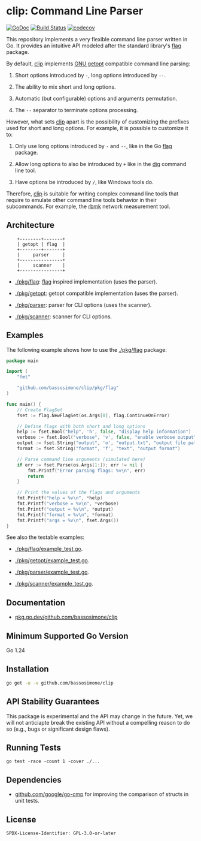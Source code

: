 # clip: Command Line Parser

[![GoDoc](https://pkg.go.dev/badge/github.com/bassosimone/clip)](https://pkg.go.dev/github.com/bassosimone/clip) [![Build Status](https://github.com/bassosimone/clip/actions/workflows/go.yml/badge.svg)](https://github.com/bassosimone/clip/actions) [![codecov](https://codecov.io/gh/bassosimone/clip/branch/main/graph/badge.svg)](https://codecov.io/gh/bassosimone/clip)

This repository implements a very flexible command line parser
written in Go. It provides an intuitive API modeled after the
standard library's [flag](https://pkg.go.dev/flag) package.

By default, [clip](https://github.com/bassosimone/clip) implements
[GNU getopt](https://linux.die.net/man/3/getopt) compatible
command line parsing:

1. Short options introduced by `-`, long options introduced by `--`.

2. The ability to mix short and long options.

3. Automatic (but configurable) options and arguments permutation.

4. The `--` separator to terminate options processing.

However, what sets [clip](https://github.com/bassosimone/clip) apart is
the possibility of customizing the prefixes used for short and long
options. For example, it is possible to customize it to:

1. Only use long options introduced by `-` and `--`, like in the
Go [flag](https://pkg.go.dev/flag) package.

2. Allow long options to also be introduced by `+` like in the
[dig](https://linux.die.net/man/1/dig) command line tool.

3. Have options be introduced by `/`, like Windows tools do.

Therefore, [clip](https://github.com/bassosimone/clip) is suitable
for writing complex command line tools that require to emulate other
command line tools behavior in their subcommands. For example, the
[rbmk](https://github.com/rbmk-project/rbmk) network measurement tool.

## Architecture

```
    +--------+-------+
    | getopt | flag  |
    +--------+-------+
    |     parser     |
    +----------------+
    |     scanner    |
    +----------------+
```

- [./pkg/flag](pkg/flag): [flag](https://pkg.go.dev/flag)
inspired implementation (uses the parser).

- [./pkg/getopt](pkg/getopt): getopt compatible implementation (uses the parser).

- [./pkg/parser](pkg/parser): parser for CLI options (uses the scanner).

- [./pkg/scanner](pkg/scanner): scanner for CLI options.

## Examples

The following example shows how to use the [./pkg/flag](pkg/flag) package:

```Go
package main

import (
	"fmt"

	"github.com/bassosimone/clip/pkg/flag"
)

func main() {
	// Create FlagSet
	fset := flag.NewFlagSet(os.Args[0], flag.ContinueOnError)

	// Define flags with both short and long options
	help := fset.Bool("help", 'h', false, "display help information")
	verbose := fset.Bool("verbose", 'v', false, "enable verbose output")
	output := fset.String("output", 'o', "output.txt", "output file path")
	format := fset.String("format", 'f', "text", "output format")

	// Parse command line arguments (simulated here)
	if err := fset.Parse(os.Args[1:]); err != nil {
		fmt.Printf("Error parsing flags: %v\n", err)
		return
	}

	// Print the values of the flags and arguments
	fmt.Printf("help = %v\n", *help)
	fmt.Printf("verbose = %v\n", *verbose)
	fmt.Printf("output = %v\n", *output)
	fmt.Printf("format = %v\n", *format)
	fmt.Printf("args = %v\n", fset.Args())
}
```

See also the testable examples:

- [./pkg/flag/example_test.go](pkg/flag/example_test.go).

- [./pkg/getopt/example_test.go](pkg/getopt/example_test.go).

- [./pkg/parser/example_test.go](pkg/parser/example_test.go).

- [./pkg/scanner/example_test.go](pkg/scanner/example_test.go).

## Documentation

- [pkg.go.dev/github.com/bassosimone/clip](https://pkg.go.dev/github.com/bassosimone/clip)

## Minimum Supported Go Version

Go 1.24

## Installation

```bash
go get -u -v github.com/bassosimone/clip
```

## API Stability Guarantees

This package is experimental and the API may change in the future. Yet,
we will not anticiapte break the existing API without a compelling reason
to do so (e.g., bugs or significant design flaws).

## Running Tests

```
go test -race -count 1 -cover ./...
```

## Dependencies

- [github.com/google/go-cmp](https://pkg.go.dev/github.com/google/go-cmp)
for improving the comparison of structs in unit tests.

## License

```
SPDX-License-Identifier: GPL-3.0-or-later
```
